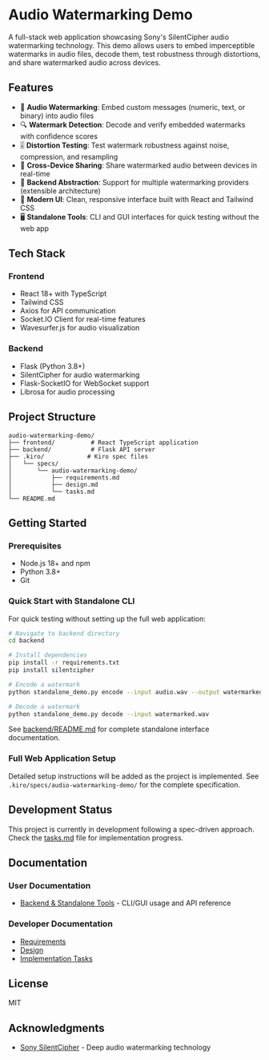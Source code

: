 # Audio Watermarking Demo

A full-stack web application showcasing Sony's SilentCipher audio watermarking technology. This demo allows users to embed imperceptible watermarks in audio files, decode them, test robustness through distortions, and share watermarked audio across devices.

## Features

- 🎵 **Audio Watermarking**: Embed custom messages (numeric, text, or binary) into audio files
- 🔍 **Watermark Detection**: Decode and verify embedded watermarks with confidence scores
- 🎚️ **Distortion Testing**: Test watermark robustness against noise, compression, and resampling
- 📱 **Cross-Device Sharing**: Share watermarked audio between devices in real-time
- 🔌 **Backend Abstraction**: Support for multiple watermarking providers (extensible architecture)
- 🎨 **Modern UI**: Clean, responsive interface built with React and Tailwind CSS
- 🖥️ **Standalone Tools**: CLI and GUI interfaces for quick testing without the web app

## Tech Stack

### Frontend
- React 18+ with TypeScript
- Tailwind CSS
- Axios for API communication
- Socket.IO Client for real-time features
- Wavesurfer.js for audio visualization

### Backend
- Flask (Python 3.8+)
- SilentCipher for audio watermarking
- Flask-SocketIO for WebSocket support
- Librosa for audio processing

## Project Structure

```
audio-watermarking-demo/
├── frontend/          # React TypeScript application
├── backend/           # Flask API server
├── .kiro/            # Kiro spec files
│   └── specs/
│       └── audio-watermarking-demo/
│           ├── requirements.md
│           ├── design.md
│           └── tasks.md
└── README.md
```

## Getting Started

### Prerequisites

- Node.js 18+ and npm
- Python 3.8+
- Git

### Quick Start with Standalone CLI

For quick testing without setting up the full web application:

```bash
# Navigate to backend directory
cd backend

# Install dependencies
pip install -r requirements.txt
pip install silentcipher

# Encode a watermark
python standalone_demo.py encode --input audio.wav --output watermarked.wav --message "Hello" --format text

# Decode a watermark
python standalone_demo.py decode --input watermarked.wav
```

See [backend/README.md](backend/README.md) for complete standalone interface documentation.

### Full Web Application Setup

Detailed setup instructions will be added as the project is implemented. See `.kiro/specs/audio-watermarking-demo/` for the complete specification.

## Development Status

This project is currently in development following a spec-driven approach. Check the [tasks.md](.kiro/specs/audio-watermarking-demo/tasks.md) file for implementation progress.

## Documentation

### User Documentation
- [Backend & Standalone Tools](backend/README.md) - CLI/GUI usage and API reference

### Developer Documentation
- [Requirements](.kiro/specs/audio-watermarking-demo/requirements.md)
- [Design](.kiro/specs/audio-watermarking-demo/design.md)
- [Implementation Tasks](.kiro/specs/audio-watermarking-demo/tasks.md)

## License

MIT

## Acknowledgments

- [Sony SilentCipher](https://github.com/sony/silentcipher) - Deep audio watermarking technology
